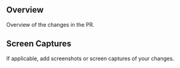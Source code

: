 ## Overview

Overview of the changes in the PR.

## Screen Captures

If applicable, add screenshots or screen captures of your changes.

